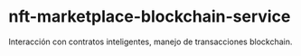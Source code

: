 # nft-marketplace-blockchain-service
Interacción con contratos inteligentes, manejo de transacciones blockchain.
